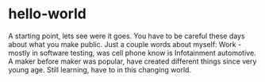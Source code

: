 # hello-world
A starting point, lets see were it goes.
You have to be careful these days about what you make public.
Just a couple words about myself: Work - mostly in software testing, was cell phone know is Infotainment automotive.
A maker before maker was popular, have created different things since very young age.
Still learning, have to in this changing world.
